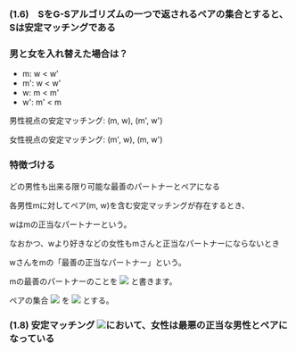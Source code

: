 ### (1.6)　SをG-Sアルゴリズムの一つで返されるペアの集合とすると、Sは安定マッチングである

### 男と女を入れ替えた場合は？

- m: w < w'
- m': w < w'
- w: m < m'
- w': m' < m

男性視点の安定マッチング: (m, w), (m', w')

女性視点の安定マッチング: (m', w), (m, w')

### 特徴づける

どの男性も出来る限り可能な最善のパートナーとペアになる

各男性mに対してペア(m, w)を含む安定マッチングが存在するとき、

wはmの正当なパートナーという。

なおかつ、wより好きなどの女性もmさんと正当なパートナーにならないとき

wさんをmの「最善の正当なパートナー」という。

mの最善のパートナーのことを <img src="https://latex.codecogs.com/gif.latex?%5Cdpi%7B150%7D%20best%28m%29"> と書きます。

ペアの集合 <img src="https://latex.codecogs.com/gif.latex?%5Cdpi%7B150%7D%20%5C%7B%28m%2C%20best%28m%29%29%20%7C%20m%20%5Cin%20M%5C%7D"> を <img src="https://latex.codecogs.com/gif.latex?%5Cdpi%7B150%7D%20S%5E*"> とする。

### (1.8) 安定マッチング <img src="https://latex.codecogs.com/gif.latex?%5Cdpi%7B150%7D%20S%5E*">において、女性は最悪の正当な男性とペアになっている

